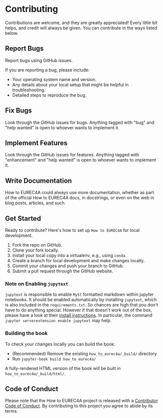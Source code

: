 # Contributing

Contributions are welcome, and they are greatly appreciated! Every little bit
helps, and credit will always be given. You can contribute in the ways listed below.

## Report Bugs

Report bugs using GitHub issues.

If you are reporting a bug, please include:

* Your operating system name and version.
* Any details about your local setup that might be helpful in troubleshooting.
* Detailed steps to reproduce the bug.

## Fix Bugs

Look through the GitHub issues for bugs. Anything tagged with "bug" and "help
wanted" is open to whoever wants to implement it.

## Implement Features

Look through the GitHub issues for features. Anything tagged with "enhancement"
and "help wanted" is open to whoever wants to implement it.

## Write Documentation

How to EUREC4A could always use more documentation, whether as part of the
official How to EUREC4A docs, in docstrings, or even on the web in blog posts,
articles, and such.


## Get Started

Ready to contribute? Here's how to set up `How to EUREC4A` for local development.

1. Fork the repo on GitHub.
2. Clone your fork locally.
3. Install your local copy into a virtualenv, e.g., using `conda`.
4. Create a branch for local development and make changes locally.
5. Commit your changes and push your branch to GitHub.
6. Submit a pull request through the GitHub website.

### Note on  Enabling `jupytext`

`jupytext` is responsible to enable `MySt` formatted markdown within jupyter notebooks. It should be enabled automatically by installing `jupytext`, which is also included in the `requirements.txt`. So chances are high that you don't have to do anything special. However if that doesn't work out of the box, please have a look at their [install instructions](https://jupytext.readthedocs.io/en/latest/install.html). In particular, the command `jupyter serverextension enable jupytext` may help.

### Building the book

To check your changes locally you can build the book:

- (Recommended) Remove the existing `how_to_eurec4a/_build/` directory
- Run `jupyter-book build how_to_eurec4a/`

A fully-rendered HTML version of the book will be built in `how_to_eurec4a/_build/html/`.


## Code of Conduct

Please note that the How to EUREC4A project is released with a [Contributor Code of Conduct](CONDUCT.md). By contributing to this project you agree to abide by its terms.
